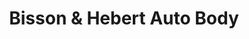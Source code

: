 ---
title: "Bisson & Hebert Auto Body"
url: /rumford/bisson-und-hebert-auto-body/
shop: Autowerkstatt
---